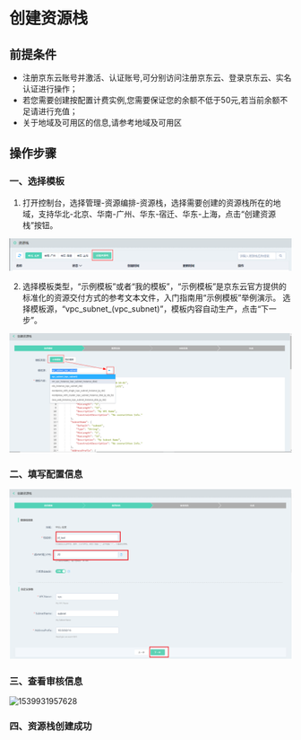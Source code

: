 # 创建资源栈

## **前提条件** 

- 注册京东云账号并激活、认证账号,可分别访问注册京东云、登录京东云、实名认证进行操作；
- 若您需要创建按配置计费实例,您需要保证您的余额不低于50元,若当前余额不足请进行充值；
- 关于地域及可用区的信息,请参考地域及可用区

## **操作步骤**

### 一、选择模板

1. 打开控制台，选择管理-资源编排-资源栈，选择需要创建的资源栈所在的地域，支持华北-北京、华南-广州、华东-宿迁、华东-上海，点击“创建资源栈”按钮。

 ![创建资源栈](https://raw.githubusercontent.com/jdclouddocs/cn/resource-orchestration/image/resource/resource001.png)
 
2. 选择模板类型，“示例模板”或者“我的模板”，“示例模板”是京东云官方提供的标准化的资源交付方式的参考文本文件，入门指南用“示例模板”举例演示。
选择模板源，“vpc_subnet_(vpc_subnet)”，模板内容自动生产，点击“下一步”。

![创建资源栈-选择模板](https://raw.githubusercontent.com/jdclouddocs/cn/resource-orchestration/image/resource/resource002.png)

### 二、填写配置信息

![创建资源栈-填写配置信息](https://raw.githubusercontent.com/jdclouddocs/cn/resource-orchestration/image/resource/resource003.png)

### 三、查看审核信息

![1539931957628](C:\Users\CHENSH~1\AppData\Local\Temp\1539931957628.png)

### 四、资源栈创建成功
